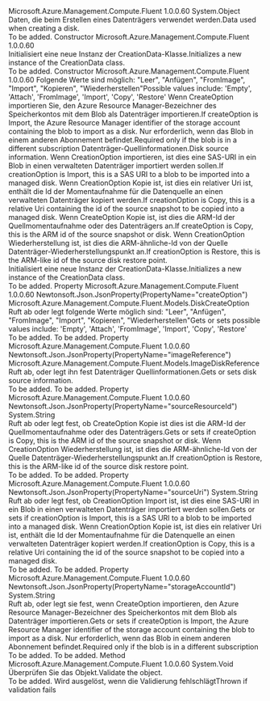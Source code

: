 <Type Name="CreationData" FullName="Microsoft.Azure.Management.Compute.Fluent.Models.CreationData">
  <TypeSignature Language="C#" Value="public class CreationData" />
  <TypeSignature Language="ILAsm" Value=".class public auto ansi beforefieldinit CreationData extends System.Object" />
  <TypeSignature Language="DocId" Value="T:Microsoft.Azure.Management.Compute.Fluent.Models.CreationData" />
  <TypeSignature Language="VB.NET" Value="Public Class CreationData" />
  <TypeSignature Language="F#" Value="type CreationData = class" />
  <AssemblyInfo>
    <AssemblyName>Microsoft.Azure.Management.Compute.Fluent</AssemblyName>
    <AssemblyVersion>1.0.0.60</AssemblyVersion>
  </AssemblyInfo>
  <Base>
    <BaseTypeName>System.Object</BaseTypeName>
  </Base>
  <Interfaces />
  <Docs>
    <summary>
            <span data-ttu-id="f5173-101">Daten, die beim Erstellen eines Datenträgers verwendet werden.</span><span class="sxs-lookup"><span data-stu-id="f5173-101">Data used when creating a disk.</span></span>
            </summary>
    <remarks>To be added.</remarks>
  </Docs>
  <Members>
    <Member MemberName=".ctor">
      <MemberSignature Language="C#" Value="public CreationData ();" />
      <MemberSignature Language="ILAsm" Value=".method public hidebysig specialname rtspecialname instance void .ctor() cil managed" />
      <MemberSignature Language="DocId" Value="M:Microsoft.Azure.Management.Compute.Fluent.Models.CreationData.#ctor" />
      <MemberSignature Language="VB.NET" Value="Public Sub New ()" />
      <MemberType>Constructor</MemberType>
      <AssemblyInfo>
        <AssemblyName>Microsoft.Azure.Management.Compute.Fluent</AssemblyName>
        <AssemblyVersion>1.0.0.60</AssemblyVersion>
      </AssemblyInfo>
      <Parameters />
      <Docs>
        <summary>
            <span data-ttu-id="f5173-102">Initialisiert eine neue Instanz der CreationData-Klasse.</span><span class="sxs-lookup"><span data-stu-id="f5173-102">Initializes a new instance of the CreationData class.</span></span>
            </summary>
        <remarks>To be added.</remarks>
      </Docs>
    </Member>
    <Member MemberName=".ctor">
      <MemberSignature Language="C#" Value="public CreationData (Microsoft.Azure.Management.Compute.Fluent.Models.DiskCreateOption createOption, string storageAccountId = null, Microsoft.Azure.Management.Compute.Fluent.Models.ImageDiskReference imageReference = null, string sourceUri = null, string sourceResourceId = null);" />
      <MemberSignature Language="ILAsm" Value=".method public hidebysig specialname rtspecialname instance void .ctor(valuetype Microsoft.Azure.Management.Compute.Fluent.Models.DiskCreateOption createOption, string storageAccountId, class Microsoft.Azure.Management.Compute.Fluent.Models.ImageDiskReference imageReference, string sourceUri, string sourceResourceId) cil managed" />
      <MemberSignature Language="DocId" Value="M:Microsoft.Azure.Management.Compute.Fluent.Models.CreationData.#ctor(Microsoft.Azure.Management.Compute.Fluent.Models.DiskCreateOption,System.String,Microsoft.Azure.Management.Compute.Fluent.Models.ImageDiskReference,System.String,System.String)" />
      <MemberSignature Language="VB.NET" Value="Public Sub New (createOption As DiskCreateOption, Optional storageAccountId As String = null, Optional imageReference As ImageDiskReference = null, Optional sourceUri As String = null, Optional sourceResourceId As String = null)" />
      <MemberSignature Language="F#" Value="new Microsoft.Azure.Management.Compute.Fluent.Models.CreationData : Microsoft.Azure.Management.Compute.Fluent.Models.DiskCreateOption * string * Microsoft.Azure.Management.Compute.Fluent.Models.ImageDiskReference * string * string -&gt; Microsoft.Azure.Management.Compute.Fluent.Models.CreationData" Usage="new Microsoft.Azure.Management.Compute.Fluent.Models.CreationData (createOption, storageAccountId, imageReference, sourceUri, sourceResourceId)" />
      <MemberType>Constructor</MemberType>
      <AssemblyInfo>
        <AssemblyName>Microsoft.Azure.Management.Compute.Fluent</AssemblyName>
        <AssemblyVersion>1.0.0.60</AssemblyVersion>
      </AssemblyInfo>
      <Parameters>
        <Parameter Name="createOption" Type="Microsoft.Azure.Management.Compute.Fluent.Models.DiskCreateOption" />
        <Parameter Name="storageAccountId" Type="System.String" />
        <Parameter Name="imageReference" Type="Microsoft.Azure.Management.Compute.Fluent.Models.ImageDiskReference" />
        <Parameter Name="sourceUri" Type="System.String" />
        <Parameter Name="sourceResourceId" Type="System.String" />
      </Parameters>
      <Docs>
        <param name="createOption"><span data-ttu-id="f5173-103">Folgende Werte sind möglich: "Leer", "Anfügen", "FromImage", "Import", "Kopieren", "Wiederherstellen"</span><span class="sxs-lookup"><span data-stu-id="f5173-103">Possible values include: 'Empty', 'Attach', 'FromImage', 'Import', 'Copy', 'Restore'</span></span></param>
        <param name="storageAccountId"><span data-ttu-id="f5173-104">Wenn CreateOption importieren Sie, den Azure Resource Manager-Bezeichner des Speicherkontos mit dem Blob als Datenträger importieren.</span><span class="sxs-lookup"><span data-stu-id="f5173-104">If createOption is Import, the Azure Resource Manager identifier of the storage account containing the blob to import as a disk.</span></span> <span data-ttu-id="f5173-105">Nur erforderlich, wenn das Blob in einem anderen Abonnement befindet.</span><span class="sxs-lookup"><span data-stu-id="f5173-105">Required only if the blob is in a different subscription</span></span></param>
        <param name="imageReference"><span data-ttu-id="f5173-106">Datenträger-Quellinformationen.</span><span class="sxs-lookup"><span data-stu-id="f5173-106">Disk source information.</span></span></param>
        <param name="sourceUri"><span data-ttu-id="f5173-107">Wenn CreationOption importieren, ist dies eine SAS-URI in ein Blob in einen verwalteten Datenträger importiert werden sollen.</span><span class="sxs-lookup"><span data-stu-id="f5173-107">If creationOption is Import, this is a SAS URI to a blob to be imported into a managed disk.</span></span> <span data-ttu-id="f5173-108">Wenn CreationOption Kopie ist, ist dies ein relativer Uri ist, enthält die Id der Momentaufnahme für die Datenquelle an einen verwalteten Datenträger kopiert werden.</span><span class="sxs-lookup"><span data-stu-id="f5173-108">If creationOption is Copy, this is a relative Uri containing the id of the source snapshot to be copied into a managed disk.</span></span></param>
        <param name="sourceResourceId"><span data-ttu-id="f5173-109">Wenn CreateOption Kopie ist, ist dies die ARM-Id der Quellmomentaufnahme oder des Datenträgers an.</span><span class="sxs-lookup"><span data-stu-id="f5173-109">If createOption is Copy, this is the ARM id of the source snapshot or disk.</span></span> <span data-ttu-id="f5173-110">Wenn CreationOption Wiederherstellung ist, ist dies die ARM-ähnliche-Id von der Quelle Datenträger-Wiederherstellungspunkt an.</span><span class="sxs-lookup"><span data-stu-id="f5173-110">If creationOption is Restore, this is the ARM-like id of the source disk restore point.</span></span></param>
        <summary>
            <span data-ttu-id="f5173-111">Initialisiert eine neue Instanz der CreationData-Klasse.</span><span class="sxs-lookup"><span data-stu-id="f5173-111">Initializes a new instance of the CreationData class.</span></span>
            </summary>
        <remarks>To be added.</remarks>
      </Docs>
    </Member>
    <Member MemberName="CreateOption">
      <MemberSignature Language="C#" Value="public Microsoft.Azure.Management.Compute.Fluent.Models.DiskCreateOption CreateOption { get; set; }" />
      <MemberSignature Language="ILAsm" Value=".property instance valuetype Microsoft.Azure.Management.Compute.Fluent.Models.DiskCreateOption CreateOption" />
      <MemberSignature Language="DocId" Value="P:Microsoft.Azure.Management.Compute.Fluent.Models.CreationData.CreateOption" />
      <MemberSignature Language="VB.NET" Value="Public Property CreateOption As DiskCreateOption" />
      <MemberSignature Language="F#" Value="member this.CreateOption : Microsoft.Azure.Management.Compute.Fluent.Models.DiskCreateOption with get, set" Usage="Microsoft.Azure.Management.Compute.Fluent.Models.CreationData.CreateOption" />
      <MemberType>Property</MemberType>
      <AssemblyInfo>
        <AssemblyName>Microsoft.Azure.Management.Compute.Fluent</AssemblyName>
        <AssemblyVersion>1.0.0.60</AssemblyVersion>
      </AssemblyInfo>
      <Attributes>
        <Attribute>
          <AttributeName>Newtonsoft.Json.JsonProperty(PropertyName="createOption")</AttributeName>
        </Attribute>
      </Attributes>
      <ReturnValue>
        <ReturnType>Microsoft.Azure.Management.Compute.Fluent.Models.DiskCreateOption</ReturnType>
      </ReturnValue>
      <Docs>
        <summary>
            <span data-ttu-id="f5173-112">Ruft ab oder legt folgende Werte möglich sind: "Leer", "Anfügen", "FromImage", "Import", "Kopieren", "Wiederherstellen"</span><span class="sxs-lookup"><span data-stu-id="f5173-112">Gets or sets possible values include: 'Empty', 'Attach', 'FromImage', 'Import', 'Copy', 'Restore'</span></span>
            </summary>
        <value>To be added.</value>
        <remarks>To be added.</remarks>
      </Docs>
    </Member>
    <Member MemberName="ImageReference">
      <MemberSignature Language="C#" Value="public Microsoft.Azure.Management.Compute.Fluent.Models.ImageDiskReference ImageReference { get; set; }" />
      <MemberSignature Language="ILAsm" Value=".property instance class Microsoft.Azure.Management.Compute.Fluent.Models.ImageDiskReference ImageReference" />
      <MemberSignature Language="DocId" Value="P:Microsoft.Azure.Management.Compute.Fluent.Models.CreationData.ImageReference" />
      <MemberSignature Language="VB.NET" Value="Public Property ImageReference As ImageDiskReference" />
      <MemberSignature Language="F#" Value="member this.ImageReference : Microsoft.Azure.Management.Compute.Fluent.Models.ImageDiskReference with get, set" Usage="Microsoft.Azure.Management.Compute.Fluent.Models.CreationData.ImageReference" />
      <MemberType>Property</MemberType>
      <AssemblyInfo>
        <AssemblyName>Microsoft.Azure.Management.Compute.Fluent</AssemblyName>
        <AssemblyVersion>1.0.0.60</AssemblyVersion>
      </AssemblyInfo>
      <Attributes>
        <Attribute>
          <AttributeName>Newtonsoft.Json.JsonProperty(PropertyName="imageReference")</AttributeName>
        </Attribute>
      </Attributes>
      <ReturnValue>
        <ReturnType>Microsoft.Azure.Management.Compute.Fluent.Models.ImageDiskReference</ReturnType>
      </ReturnValue>
      <Docs>
        <summary>
            <span data-ttu-id="f5173-113">Ruft ab, oder legt ihn fest Datenträger Quellinformationen.</span><span class="sxs-lookup"><span data-stu-id="f5173-113">Gets or sets disk source information.</span></span>
            </summary>
        <value>To be added.</value>
        <remarks>To be added.</remarks>
      </Docs>
    </Member>
    <Member MemberName="SourceResourceId">
      <MemberSignature Language="C#" Value="public string SourceResourceId { get; set; }" />
      <MemberSignature Language="ILAsm" Value=".property instance string SourceResourceId" />
      <MemberSignature Language="DocId" Value="P:Microsoft.Azure.Management.Compute.Fluent.Models.CreationData.SourceResourceId" />
      <MemberSignature Language="VB.NET" Value="Public Property SourceResourceId As String" />
      <MemberSignature Language="F#" Value="member this.SourceResourceId : string with get, set" Usage="Microsoft.Azure.Management.Compute.Fluent.Models.CreationData.SourceResourceId" />
      <MemberType>Property</MemberType>
      <AssemblyInfo>
        <AssemblyName>Microsoft.Azure.Management.Compute.Fluent</AssemblyName>
        <AssemblyVersion>1.0.0.60</AssemblyVersion>
      </AssemblyInfo>
      <Attributes>
        <Attribute>
          <AttributeName>Newtonsoft.Json.JsonProperty(PropertyName="sourceResourceId")</AttributeName>
        </Attribute>
      </Attributes>
      <ReturnValue>
        <ReturnType>System.String</ReturnType>
      </ReturnValue>
      <Docs>
        <summary>
            <span data-ttu-id="f5173-114">Ruft ab oder legt fest, ob CreateOption Kopie ist dies ist die ARM-Id der Quellmomentaufnahme oder des Datenträgers.</span><span class="sxs-lookup"><span data-stu-id="f5173-114">Gets or sets if createOption is Copy, this is the ARM id of the source snapshot or disk.</span></span> <span data-ttu-id="f5173-115">Wenn CreationOption Wiederherstellung ist, ist dies die ARM-ähnliche-Id von der Quelle Datenträger-Wiederherstellungspunkt an.</span><span class="sxs-lookup"><span data-stu-id="f5173-115">If creationOption is Restore, this is the ARM-like id of the source disk restore point.</span></span>
            </summary>
        <value>To be added.</value>
        <remarks>To be added.</remarks>
      </Docs>
    </Member>
    <Member MemberName="SourceUri">
      <MemberSignature Language="C#" Value="public string SourceUri { get; set; }" />
      <MemberSignature Language="ILAsm" Value=".property instance string SourceUri" />
      <MemberSignature Language="DocId" Value="P:Microsoft.Azure.Management.Compute.Fluent.Models.CreationData.SourceUri" />
      <MemberSignature Language="VB.NET" Value="Public Property SourceUri As String" />
      <MemberSignature Language="F#" Value="member this.SourceUri : string with get, set" Usage="Microsoft.Azure.Management.Compute.Fluent.Models.CreationData.SourceUri" />
      <MemberType>Property</MemberType>
      <AssemblyInfo>
        <AssemblyName>Microsoft.Azure.Management.Compute.Fluent</AssemblyName>
        <AssemblyVersion>1.0.0.60</AssemblyVersion>
      </AssemblyInfo>
      <Attributes>
        <Attribute>
          <AttributeName>Newtonsoft.Json.JsonProperty(PropertyName="sourceUri")</AttributeName>
        </Attribute>
      </Attributes>
      <ReturnValue>
        <ReturnType>System.String</ReturnType>
      </ReturnValue>
      <Docs>
        <summary>
            <span data-ttu-id="f5173-116">Ruft ab oder legt fest, ob CreationOption Import ist, ist dies eine SAS-URI in ein Blob in einen verwalteten Datenträger importiert werden sollen.</span><span class="sxs-lookup"><span data-stu-id="f5173-116">Gets or sets if creationOption is Import, this is a SAS URI to a blob to be imported into a managed disk.</span></span> <span data-ttu-id="f5173-117">Wenn CreationOption Kopie ist, ist dies ein relativer Uri ist, enthält die Id der Momentaufnahme für die Datenquelle an einen verwalteten Datenträger kopiert werden.</span><span class="sxs-lookup"><span data-stu-id="f5173-117">If creationOption is Copy, this is a relative Uri containing the id of the source snapshot to be copied into a managed disk.</span></span>
            </summary>
        <value>To be added.</value>
        <remarks>To be added.</remarks>
      </Docs>
    </Member>
    <Member MemberName="StorageAccountId">
      <MemberSignature Language="C#" Value="public string StorageAccountId { get; set; }" />
      <MemberSignature Language="ILAsm" Value=".property instance string StorageAccountId" />
      <MemberSignature Language="DocId" Value="P:Microsoft.Azure.Management.Compute.Fluent.Models.CreationData.StorageAccountId" />
      <MemberSignature Language="VB.NET" Value="Public Property StorageAccountId As String" />
      <MemberSignature Language="F#" Value="member this.StorageAccountId : string with get, set" Usage="Microsoft.Azure.Management.Compute.Fluent.Models.CreationData.StorageAccountId" />
      <MemberType>Property</MemberType>
      <AssemblyInfo>
        <AssemblyName>Microsoft.Azure.Management.Compute.Fluent</AssemblyName>
        <AssemblyVersion>1.0.0.60</AssemblyVersion>
      </AssemblyInfo>
      <Attributes>
        <Attribute>
          <AttributeName>Newtonsoft.Json.JsonProperty(PropertyName="storageAccountId")</AttributeName>
        </Attribute>
      </Attributes>
      <ReturnValue>
        <ReturnType>System.String</ReturnType>
      </ReturnValue>
      <Docs>
        <summary>
            <span data-ttu-id="f5173-118">Ruft ab, oder legt sie fest, wenn CreateOption importieren, den Azure Resource Manager-Bezeichner des Speicherkontos mit dem Blob als Datenträger importieren.</span><span class="sxs-lookup"><span data-stu-id="f5173-118">Gets or sets if createOption is Import, the Azure Resource Manager identifier of the storage account containing the blob to import as a disk.</span></span> <span data-ttu-id="f5173-119">Nur erforderlich, wenn das Blob in einem anderen Abonnement befindet.</span><span class="sxs-lookup"><span data-stu-id="f5173-119">Required only if the blob is in a different subscription</span></span>
            </summary>
        <value>To be added.</value>
        <remarks>To be added.</remarks>
      </Docs>
    </Member>
    <Member MemberName="Validate">
      <MemberSignature Language="C#" Value="public virtual void Validate ();" />
      <MemberSignature Language="ILAsm" Value=".method public hidebysig newslot virtual instance void Validate() cil managed" />
      <MemberSignature Language="DocId" Value="M:Microsoft.Azure.Management.Compute.Fluent.Models.CreationData.Validate" />
      <MemberSignature Language="VB.NET" Value="Public Overridable Sub Validate ()" />
      <MemberSignature Language="F#" Value="abstract member Validate : unit -&gt; unit&#xA;override this.Validate : unit -&gt; unit" Usage="creationData.Validate " />
      <MemberType>Method</MemberType>
      <AssemblyInfo>
        <AssemblyName>Microsoft.Azure.Management.Compute.Fluent</AssemblyName>
        <AssemblyVersion>1.0.0.60</AssemblyVersion>
      </AssemblyInfo>
      <ReturnValue>
        <ReturnType>System.Void</ReturnType>
      </ReturnValue>
      <Parameters />
      <Docs>
        <summary>
            <span data-ttu-id="f5173-120">Überprüfen Sie das Objekt.</span><span class="sxs-lookup"><span data-stu-id="f5173-120">Validate the object.</span></span>
            </summary>
        <remarks>To be added.</remarks>
        <exception cref="T:Microsoft.Rest.ValidationException">
            <span data-ttu-id="f5173-121">Wird ausgelöst, wenn die Validierung fehlschlägt</span><span class="sxs-lookup"><span data-stu-id="f5173-121">Thrown if validation fails</span></span>
            </exception>
      </Docs>
    </Member>
  </Members>
</Type>